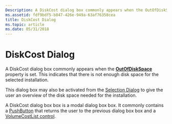 ```yaml
---
Description: A DiskCost dialog box commonly appears when the OutOfDiskSpace property is set. This indicates that there is not enough disk space for the selected installation.
ms.assetid: fdf9bdf5-b847-426e-949a-63af76358cea
title: DiskCost Dialog
ms.topic: article
ms.date: 05/31/2018
---
```


# DiskCost Dialog

A DiskCost dialog box commonly appears when the [**OutOfDiskSpace**](outofdiskspace.md) property is set. This indicates that there is not enough disk space for the selected installation.

This dialog box may also be activated from the [Selection Dialog](selection-dialog.md) to give the user an overview of the disk space needed for the installation.

A DiskCost dialog box box is a modal dialog box box. It commonly contains a [PushButton](pushbutton-control.md) that returns the user to the previous dialog box box and a [VolumeCostList control](volumecostlist-control.md).

 

 



